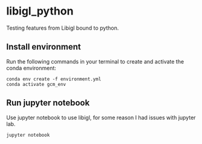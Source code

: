 # libigl_python
Testing features from Libigl bound to python.

## Install environment

Run the following commands in your terminal to create and activate the conda environment:

```
conda env create -f environment.yml
conda activate gcm_env
```

## Run jupyter notebook

Use jupyter notebook to use libigl, for some reason I had issues with jupyter lab.

```
jupyter notebook
```